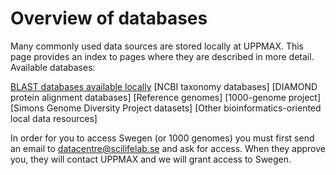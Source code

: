 # Overview of databases

Many commonly used data sources are stored locally at UPPMAX. This page provides an index to pages where they are described in more detail.
Available databases:

[BLAST databases available locally](databases/blast.md)
    [NCBI taxonomy databases]
    [DIAMOND protein alignment databases]
    [Reference genomes]
    [1000-genome project]
    [Simons Genome Diversity Project datasets]
    [Other bioinformatics-oriented local data resources]

In order for you to access Swegen (or 1000 genomes) you must first send an email to datacentre@scilifelab.se and ask for access. When they approve you, they will contact UPPMAX and we will grant access to Swegen.

